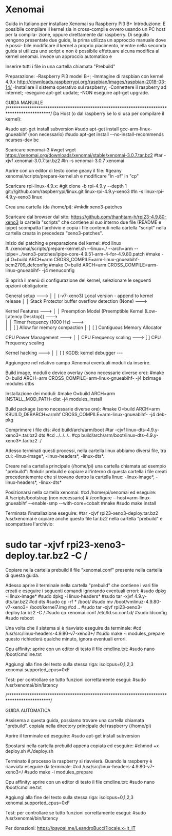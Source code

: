 # Xenomai
Guida in Italiano per installare Xenomai su Raspberry Pi3 B+
Introduzione: 
È possibile compilare il kernel sia in cross-compile ovvero usando un PC host per la compila-
zione, oppure direttamente dal raspberry.
Di seguito vengono presentate due guide, la prima utilizza un approccio manuale dove è possi-
bile modificare il kernel a proprio piacimento, mentre nella seconda guida si utilizza uno
script e non è possibile effettuare alcuna modifica al kernel xenomai.
invece un approccio automatico e

Inserire tutti i file in una cartella chiamata "Prebuild"

Preparazione:
-Raspberry Pi3 model B+;
-Immagine di raspbian con kernel 4.9.x
 http://downloads.raspberrypi.org/raspbian/images/raspbian-2018-03-14/
-Installare il sistema operativo sul raspberry;
-Connettere il raspberry ad internet;
-eseguire apt-get update;
-NON eseguire apt-get upgrade.


GUIDA MANUALE
/*******************************************************************************************/
Da Host (o dal raspberry se lo si usa per compilare il kernel):

#sudo apt-get install subversion
#sudo apt-get install gcc-arm-linux-gnueabihf (non necessario)
#sudo apt-get install --no-install-recommends ncurses-dev bc

Scaricare xenomai-3
#wget wget https://xenomai.org/downloads/xenomai/stable/xenomai-3.0.7.tar.bz2
#tar -xjvf xenomai-3.0.7.tar.bz2
#ln -s xenomai-3.0.7 xenomai

Aprire con un editor di testo come geany il file:
#geany xenomai/scripts/prepare-kernel.sh
e modificare "ln -sf" in "cp"

Scaricare rpi-linux-4.9.x:
#git clone -b rpi-4.9.y --depth 1 git://github.com/raspberrypi/linux.git linux-rpi-4.9.y-xeno3
#ln -s linux-rpi-4.9.y-xeno3 linux

Crea una cartella (da /home/pi):
#mkdir xeno3-patches

Scaricare dal browser dal sito:
https://github.com/thanhtam-h/rpi23-4.9.80-xeno3
la cartella "scripts" che contiene al suo interno due file (README e ipipe)
scompatta l'archivio e copia i file contenuti nella cartella "script" nella cartella creata
in precedeza "xeno3-patches".

Inizio del patching e preparazione del kernel:
#cd linux
#../xenomai/scripts/prepare-kernel.sh --linux=./  --arch=arm  --ipipe=../xeno3-patches/ipipe-core-4.9.51-arm-4-for-4.9.80.patch
#make -j4 O=build ARCH=arm CROSS_COMPILE=arm-linux-gnueabihf- bcm2709_defconfig
#make O=build ARCH=arm CROSS_COMPILE=arm-linux-gnueabihf- -j4 menuconfig

Si aprirà il menù di configurazione del kernel, selezionare le seguenti opzioni obbligatorie:

General setup ---> │ │ (-v7-xeno3) Local version - append to kernel release │ │ Stack Protector buffer overflow detection (None) --->

Kernel Features  --->
│ │                                Preemption Model (Preemptible Kernel (Low-Latency Desktop))  --->                              
│ │                                Timer frequency (1000 Hz)  --->   
│ │                            [ ] Allow for memory compaction
│ │                            [ ] Contiguous Memory Allocator

CPU Power Management  --->
│ │                                CPU Frequency scaling  --->
                                    [ ] CPU Frequency scaling
								
Kernel hacking  --->
│ │                            [ ] KGDB: kernel debugger  ---	

Aggiungere nel relativo campo Xenomai eventuali moduli da inserire.

Build image, moduli e device overlay (sono necessarie diverse ore):
#make O=build ARCH=arm CROSS_COMPILE=arm-linux-gnueabihf- -j4 bzImage modules dtbs

Installazione dei moduli:
#make O=build ARCH=arm INSTALL_MOD_PATH=dist -j4 modules_install

Build package (sono necessarie diverse ore):
#make O=build ARCH=arm KBUILD_DEBARCH=armhf  CROSS_COMPILE=arm-linux-gnueabihf- -j4 deb-pkg 

Comprimere i file dts:
#cd build/arch/arm/boot
#tar -cjvf linux-dts-4.9.y-xeno3+.tar.bz2 dts
#cd ../../../..
#cp build/arch/arm/boot/linux-dts-4.9.y-xeno3+.tar.bz2 ./ 

Adesso terminati questi processi, nella cartella linux abbiamo diversi file, tra cui:
-linux-image*, 
-linux-headers*,
-linux-dts*.

Creare nella cartella principale (/home/pi) una cartella chiamata ad esempio "prebuild":
#mkdir prebuild
e copiare all'interno di questa cartella i file creati precedentemente che si trovano dentro
la cartella linux:
-linux-image*, 
-linux-headers*,
-linux-dts*

Posizionarsi nella cartella xenomai:
#cd /home/pi/xenomai
ed eseguire:
#./scripts/bootstrap (non necessario)
#./configure --host=arm-linux-gnueabihf --enable-smp --with-core=cobalt
#make
#sudo make install

Terminata l'installazione eseguire:
#tar -cjvf rpi23-xeno3-deploy.tar.bz2 /usr/xenomai
e copiare anche questo file tar.bz2 nella cartella "prebuild" e scompattare l'archivio:
# sudo tar -xjvf rpi23-xeno3-deploy.tar.bz2 -C /

Copiare nella cartella prebuild il file "xenomai.conf" presente nella cartella di questa guida.

Adesso aprire il terminale nella cartella "prebuild" che contiene i vari file creati e 
eseguire i seguenti comandi ignorando eventuali errori:
#sudo dpkg -i linux-image*
#sudo dpkg -i linux-headers*
#sudo tar -xjvf 4.9.y-dts.tar.bz2
#cd dts
#sudo cp -rf * /boot/
#sudo mv /boot/vmlinuz-4.9.80-v7-xeno3+ /boot/kernel7.img
#cd ..
#sudo tar -xjvf rpi23-xeno3-deploy.tar.bz2 -C /
#sudo cp xenomai.conf /etc/ld.so.conf.d/
#sudo ldconfig
#sudo reboot

Una volta che il sistema si è riavviato eseguire da terminale:
#cd /usr/src/linux-headers-4.9.80-v7-xeno3+/
#sudo make -i modules_prepare
questo richiederà qualche minuto, ignora eventuali errori.

Cpu affinity: 
aprire con un editor di testo il file cmdline.txt:
#sudo nano /boot/cmdline.txt

Aggiungi alla fine del testo sulla stessa riga:
isolcpus=0,1,2,3 xenomai.supported_cpus=0xF
 
Test:
per controllare se tutto funzioni correttamente esegui:
#sudo /usr/xenomai/bin/latency

/*******************************************************************************************/

GUIDA AUTOMATICA

Assisema a questa guida, possiamo trovare una cartella chiamata "prebuild", copiala nella 
directory principale del raspberry (/home/pi)

Aprire il terminale ed eseguire:
#sudo apt-get install subversion

Spostarsi nella cartella prebuild appena copiata ed eseguire:
#chmod +x deploy.sh
#./deploy.sh

Terminato il processo la raspberry si riavvierà.
Quando la raspberry è riavviata eseguire da terminale:
#cd /usr/src/linux-headers-4.9.80-v7-xeno3+/
#sudo make -i modules_prepare

Cpu affinity: 
aprire con un editor di testo il file cmdline.txt:
#sudo nano /boot/cmdline.txt

Aggiungi alla fine del testo sulla stessa riga:
isolcpus=0,1,2,3 xenomai.supported_cpus=0xF
 
Test:
per controllare se tutto funzioni correttamente esegui:
#sudo /usr/xenomai/bin/latency

Per donazioni:
https://paypal.me/LeandroBucci?locale.x=it_IT








